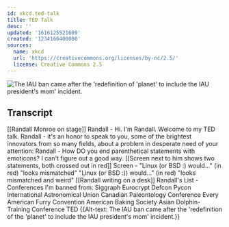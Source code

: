 ```yaml
---
id: xkcd.ted-talk
title: TED Talk
desc: ''
updated: '1616125521609'
created: '1234166400000'
sources:
  name: xkcd
  url: 'https://creativecommons.org/licenses/by-nc/2.5/'
  license: Creative Commons 2.5
---
```

![The IAU ban came after the 'redefinition of 'planet' to include the IAU president's mom' incident.](https://imgs.xkcd.com/comics/ted_talk.png)

## Transcript
[[Randall Monroe on stage]]
Randall - Hi. I'm Randall. Welcome to my TED talk.
Randall - it's an honor to speak to you, some of the brightest innovators from so many fields, about a problem in desperate need of your attention:
Randall - How DO you end parenthetical statements with emoticons? I can't figure out a good way.
[[Screen next to him shows two statements, both crossed out in red]]
Screen - "Linux (or BSD :) would..."
 (in red) "looks mismatched"
"Linux (or BSD :)) would..."
 (in red) "looks mismatched and weird"
[[Randall writing on a desk]]
Randall's List - Conferences I'm banned from:
Siggraph 
 Eurocrypt 
 Defcon 
 Pycon 
 International Astronomical Union
 Canadian Paleontology Conference 
 Every American Furry Convention 
 American Baking Society 
 Asian Dolphin-Training Conference 
 TED
{{Alt-text:  The IAU ban came after the 'redefinition of the 'planet' to include the IAU president's mom' incident.}}
